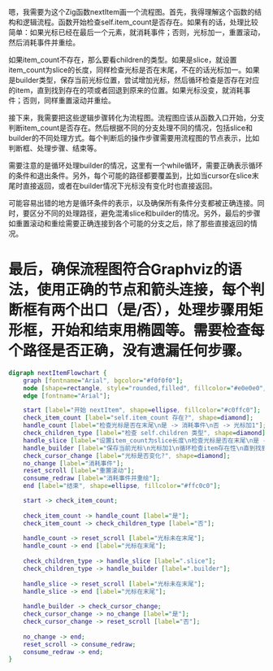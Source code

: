 嗯，我需要为这个Zig函数nextItem画一个流程图。首先，我得理解这个函数的结构和逻辑流程。函数开始检查self.item_count是否存在。如果有的话，处理比较简单：如果光标已经在最后一个元素，就消耗事件；否则，光标加一，重置滚动，然后消耗事件并重绘。

如果item_count不存在，那么要看children的类型。如果是slice，就设置item_count为slice的长度，同样检查光标是否在末尾，不在的话光标加一。如果是builder类型，保存当前光标位置，尝试增加光标，然后循环检查是否存在对应的item，直到找到存在的项或者回退到原来的位置。如果光标没变，就消耗事件；否则，同样重置滚动并重绘。

接下来，我需要把这些逻辑步骤转化为流程图。流程图应该从函数入口开始，分支判断item_count是否存在。然后根据不同的分支处理不同的情况，包括slice和builder的不同处理方式。每个判断后的操作步骤需要用流程图的节点表示，比如判断框、处理步骤、结束等。

需要注意的是循环处理builder的情况，这里有一个while循环，需要正确表示循环的条件和退出条件。另外，每个可能的路径都要覆盖到，比如当cursor在slice末尾时直接返回，或者在builder情况下光标没有变化时也直接返回。

可能容易出错的地方是循环条件的表示，以及确保所有条件分支都被正确连接。同时，要区分不同的处理路径，避免混淆slice和builder的情况。另外，最后的步骤如重置滚动和重绘需要正确连接到各个可能的分支之后，除了那些直接返回的情况。

最后，确保流程图符合Graphviz的语法，使用正确的节点和箭头连接，每个判断框有两个出口（是/否），处理步骤用矩形框，开始和结束用椭圆等。需要检查每个路径是否正确，没有遗漏任何步骤。
================================================
```dot
digraph nextItemFlowchart {
    graph [fontname="Arial", bgcolor="#f0f0f0"];
    node [shape=rectangle, style="rounded,filled", fillcolor="#e0e0e0", fontname="Arial"];
    edge [fontname="Arial"];

    start [label="开始 nextItem", shape=ellipse, fillcolor="#c0ffc0"];
    check_item_count [label="self.item_count 存在?", shape=diamond];
    handle_count [label="检查光标是否在末尾\n是 -> 消耗事件\n否 -> 光标加1"];
    check_children_type [label="检查 self.children 类型", shape=diamond];
    handle_slice [label="设置item_count为slice长度\n检查光标是否在末尾\n是 -> 消耗事件\n否 -> 光标加1"];
    handle_builder [label="保存当前光标\n光标加1\n循环检查item存在性\n直到找到有效项或回退"];
    check_cursor_change [label="光标是否变化?", shape=diamond];
    no_change [label="消耗事件"];
    reset_scroll [label="重置滚动"];
    consume_redraw [label="消耗事件并重绘"];
    end [label="结束", shape=ellipse, fillcolor="#ffc0c0"];

    start -> check_item_count;
    
    check_item_count -> handle_count [label="是"];
    check_item_count -> check_children_type [label="否"];
    
    handle_count -> reset_scroll [label="光标未在末尾"];
    handle_count -> end [label="光标在末尾"];
    
    check_children_type -> handle_slice [label=".slice"];
    check_children_type -> handle_builder [label=".builder"];
    
    handle_slice -> reset_scroll [label="光标未在末尾"];
    handle_slice -> end [label="光标在末尾"];
    
    handle_builder -> check_cursor_change;
    check_cursor_change -> no_change [label="是"];
    check_cursor_change -> reset_scroll [label="否"];
    
    no_change -> end;
    reset_scroll -> consume_redraw;
    consume_redraw -> end;
}
```